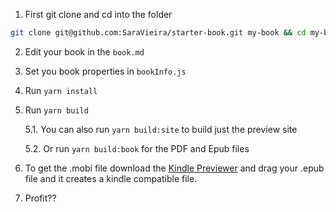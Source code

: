 1. First git clone and cd into the folder

```bash
git clone git@github.com:SaraVieira/starter-book.git my-book && cd my-book
```

2. Edit your book in the `book.md`
3. Set you book properties in `bookInfo.js`
4. Run `yarn install`
5. Run `yarn build`

   5.1. You can also run `yarn build:site` to build just the preview site

   5.2. Or run `yarn build:book` for the PDF and Epub files

6. To get the .mobi file download the [Kindle Previewer](https://kdp.amazon.com/en_US/help/topic/G202131170) and drag your .epub file and it creates a kindle compatible file.
7. Profit??
